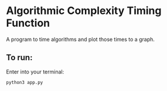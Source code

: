 # Algorithmic Complexity Timing Function

A program to time algorithms and plot those times to a graph. 

## To run:

Enter into your terminal: 

``` python3 app.py ```

